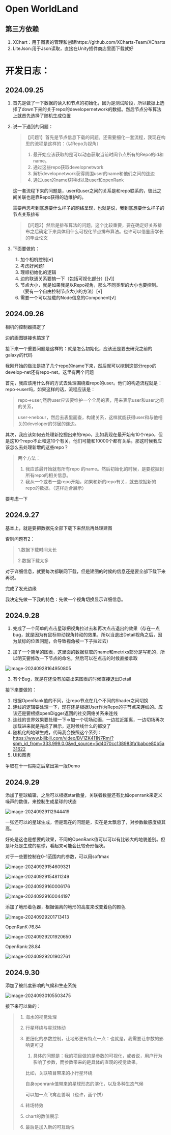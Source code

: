 # Open WorldLand

## 第三方依赖

1. XChart：用于图表的管理和创建https://github.com/XCharts-Team/XCharts
2. LiteJson:用于Json读取，直接在Unity插件商店里面下载就好







# 开发日志：

## 2024.09.25

1. 首先是做了一下数据的读入和节点的初始化，因为是测试阶段，所以数据上选择了down下来的关于repo的developernetwork的数据。然后节点分布算法上就首先选择了随机生成位置

2. 说一下遇到的问题：

   > 【问题1】首先是节点信息下载的问题。还需要细化一套流程，我现在构思的流程是这样的：（以Repo为视角）
   >
   > 1. 最开始应该获取的是可以动态获取当前时间节点所有的Repo的id和name。
   > 2. 通过这些repo获取developnetwork
   > 3. 解析developnetwork获得周围user的name和他们之间的连边
   > 4. 通过user的name获得id以及user和openRank

   这一套流程下来的问题是，user和user之间的关系是和repo联系的，彼此之间关联也是靠Repo获得的边维护的。

   需要再思考到底想要什么样子的网络呈现，也就是说，我到底想要什么样子的节点关系排布

   > 【问题2】然后是排布算法的问题，这个比较重要，要在确定好关系排布之后确定下来具体用什么可视化节点排布算法。也许可以借鉴唐学长的毕业论文

3. 下面要做的：

   1. 加个相机控制[√]
   2. 考虑好问题1
   3. 理顺初始化的逻辑
   4. 边的联通关系要搞一下（包括可视化部分）[[√]]
   5. 节点大小，就是如果我是以Repo视角，那么不同类型的大小也要控制。（要有一个自由控制节点大小的方法）[√]
   6. 需要一个可以挂载的Node信息的Component[√]

## 2024.09.26

相机的控制器搞定了

边的画图链接也搞定了

接下来一个重要问题是这样的：就是怎么初始化，应该还是要去研究之前的galaxy的代码

我刚开始的做法是搞了几个repo的name下来，然后就可以挖到这部分repo的develop-net还有repo-net。这里有两个问题

首先，我应该用什么样的方式去处理围绕着repo的user。他们的构造流程就是：repo->user吗，如果这样的话，流程应该是：

> repo->user;然后user应该要维护一个全局的表，用来表示user和user之间的关系，
>
> user->nebour，然后去表里面查，构建关系，这样就能获得user和与他相关的developer的邻居的连边。

其次，我应该如何去处理新挖掘出来的repo，比如我现在最开始有10个repo，但是这10个repo不止和这10个有关，他们可能和10000个都有关系。那这时候我应该怎么去处理新增的这些repo？

> 两个方法：
>
> 1. 我应该最开始就有所有repo 的name。然后初始化的时候，是要挖掘到所有repo的相关信息。
> 2. 我从一个或者一些repo开始，如果和新的repo有关，就去挖掘新的repo的数据。（这样适合展示）

要考虑一下

## 2024.9.27

基本上，就是要把数据先全部下载下来然后再处理建图

否则问题有2：

> 1.数据下载时间太长
>
> 2.数据下载太多

对于详细信息，就要每次都联网下载，但是建图的时候的信息还是要全部下载下来再说。



完成了发光边缘

我决定先做一下我的特色：先做一个视角切换显示详细信息。

## 2024.9.28

1. 完成了一个简单的点击星球把视角拉过去和再次点击退出的效果（存在一点bug，就是因为有鼠标带动视角转动的效果，所以当退出Detail视角之后，因为鼠标的位置问题，会导致视角被一下子拉过去）

2. 加了一个简单的图表，这里面的数据获取的name和metrixs部分是写死的，所以明天要修改一下节点的命名，然后可以在点击的时候直接拿取

![image-20240928164950805](./Readme/image-20240928164950805.png)

3. 有个Bug，就是在还没有加载出来图表的时候直接退出Detail

接下来要做的：

1. 根据OpenRank值的不同，让repo节点在几个不同的Shader之间切换
2. 连线的逻辑要处理一下，现在还是根据User作为Repo的子节点来连线的。应该还是要根据openDigger返回的社交网络关系来连线
3. 连线的世界效果要处理一下=>加一个切场动画，一边拉近距离，一边切场再次加载进来就是完成了展示，这时候线什么的都没了
4. 随机化的地球生成，代码我会按照这个系列：https://www.bilibili.com/video/BV1ZK411N7Rm/?spm_id_from=333.999.0.0&vd_source=5d4070cc138983fa1babce80b5a31622
5. UI和图表

争取在十一假期之后拿出第一版Demo

## 2024.9.29

添加了星球编辑，之后可以根据star数量，关联者数量还有比如openrank来定义噪声的数值，来控制生成星球的状态

![image-20240929112944419](./Readme/image-20240929112944419.png)

一张还可以的星球生成，但是现在的问题是，实在是太飘忽了，对参数敏感度极其高。

好处是这也是想要的效果，不同的OpenRank值可以可以有比较大的地貌差别。但是坏处是生成的星球，看起来可能会比较奇形怪状。

对于一些要控制在0-1范围内的参数，可以用softmax

![image-20240929154609321](./Readme/image-20240929154609321.png)

![image-20240929154811249](./Readme/image-20240929154811249.png)

![image-20240929160006176](./Readme/image-20240929160006176.png)

![image-20240929160044197](./Readme/image-20240929160044197.png)

添加了地形着色器，根据偏离的地形的高度来改变着色的颜色

![image-20240929201713413](./Readme/image-20240929201713413.png)

OpenRanK:76.84

![image-20240929201920650](./Readme/image-20240929201920650.png)



OpenRank:28.84

![image-20240929201902761](./Readme/image-20240929201902761.png)



## 2024.9.30

添加了被纬度影响的气候和生态系统

![image-20240930105503475](./Readme/image-20240930105503475.png)

接下来可以做的：

> 1. 海水的视觉处理
>
> 2. 行星环绕与星球转动
>
> 3. 更细化的参数控制，让地形更有特点一点：也就是，我需要让参数的影响更可见
>
>    1. 具体的问题是：我的项目做的是参数的可视化，或者说，用户行为影响了参数，而参数带来的是具体的直观的视觉效果。
>
>    比如，关联项目带来的小行星环绕
>
>    自身openrank值带来的星球形态的演化，以及多种生态气候
>
>    可以加一点飞禽走兽啊（也许，画个饼）
>
> 4. 转场特效
>
> 5. chart的数值展示
>
> 6. 最后是加入新的可互动性
